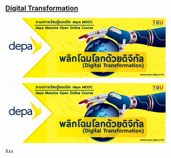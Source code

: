 ﻿## **[Digital Transformation](https://thaimooc.org/courses/course-v1:DEPA-MOOC+depa002+T1_2018/about)**


![](img/depa002.jpg "พลิกโฉมโลกด้วยดิจิทัล - Digital Transformation")

[![](img/depa002.jpg "พลิกโฉมโลกด้วยดิจิทัล - Digital Transformation")](https://thaimooc.org/courses/course-v1:DEPA-MOOC+depa002+T1_2018/about)

Xxx